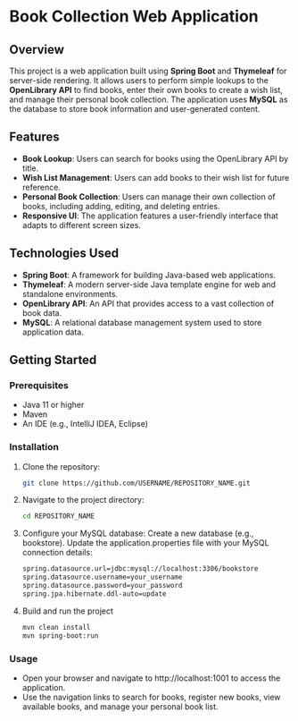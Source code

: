 # Book Collection Web Application

## Overview

This project is a web application built using **Spring Boot** and **Thymeleaf** for server-side rendering. It allows users to perform simple lookups to the **OpenLibrary API** to find books, enter their own books to create a wish list, and manage their personal book collection. The application uses **MySQL** as the database to store book information and user-generated content.

## Features

- **Book Lookup**: Users can search for books using the OpenLibrary API by title.
- **Wish List Management**: Users can add books to their wish list for future reference.
- **Personal Book Collection**: Users can manage their own collection of books, including adding, editing, and deleting entries.
- **Responsive UI**: The application features a user-friendly interface that adapts to different screen sizes.

## Technologies Used

- **Spring Boot**: A framework for building Java-based web applications.
- **Thymeleaf**: A modern server-side Java template engine for web and standalone environments.
- **OpenLibrary API**: An API that provides access to a vast collection of book data.
- **MySQL**: A relational database management system used to store application data.

## Getting Started

### Prerequisites

- Java 11 or higher
- Maven
- An IDE (e.g., IntelliJ IDEA, Eclipse)

### Installation

1. Clone the repository:
   ```bash
   git clone https://github.com/USERNAME/REPOSITORY_NAME.git
2. Navigate to the project directory:
	```bash
	cd REPOSITORY_NAME
3. Configure your MySQL database:
	Create a new database (e.g., bookstore).
	Update the application.properties file with your MySQL connection details:
	```bash
	spring.datasource.url=jdbc:mysql://localhost:3306/bookstore
	spring.datasource.username=your_username
	spring.datasource.password=your_password
	spring.jpa.hibernate.ddl-auto=update
4. Build and run the project
	```bash
	mvn clean install
	mvn spring-boot:run
	
### Usage
- Open your browser and navigate to http://localhost:1001 to access the application.
- Use the navigation links to search for books, register new books, view available books, and manage your personal book list.